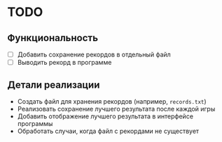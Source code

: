 # TODO

## Функциональность
- [ ] Добавить сохранение рекордов в отдельный файл
- [ ] Выводить рекорд в программе

## Детали реализации
- Создать файл для хранения рекордов (например, `records.txt`)
- Реализовать сохранение лучшего результата после каждой игры
- Добавить отображение лучшего результата в интерфейсе программы
- Обработать случаи, когда файл с рекордами не существует 